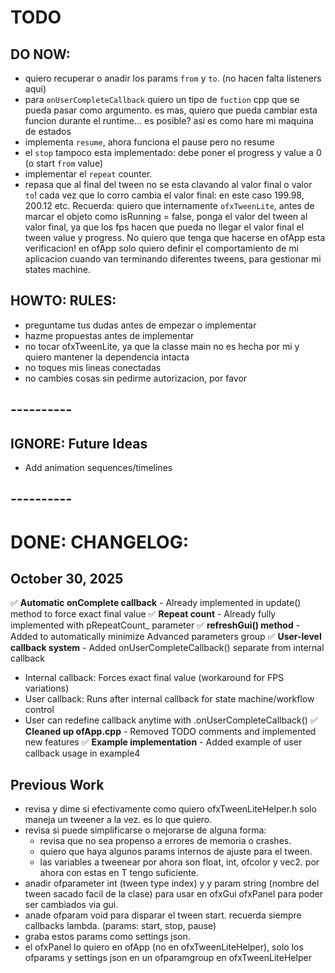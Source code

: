 # TODO

## DO NOW:

- quiero recuperar o anadir los params `from` y `to`. (no hacen falta listeners aqui)
- para `onUserCompleteCallback` quiero un tipo de `fuction` cpp que se pueda pasar como argumento. es mas, quiero que pueda cambiar esta funcion durante el runtime... es posible? asi es como hare mi maquina de estados
- implementa `resume`, ahora funciona el pause pero no resume
- el `stop` tampoco esta implementado: debe poner el progress y value a 0 (o start `from` value)
- implementar el `repeat` counter.
- repasa que al final del tween no se esta clavando al valor final o valor `to`! cada vez que lo corro cambia el valor final: en este caso 199.98, 200.12 etc. Recuerda: quiero que internamente `ofxTweenLite`, antes de marcar el objeto como isRunning = false, ponga el valor del tween al valor final, ya que los fps hacen que pueda no llegar el valor final el tween value y progress. No quiero que tenga que hacerse en ofApp esta verificacion! en ofApp solo quiero definir el comportamiento de mi aplicacion cuando van terminando diferentes tweens, para gestionar mi states machine.

## HOWTO: RULES:

- preguntame tus dudas antes de empezar o implementar
- hazme propuestas antes de implementar
- no tocar ofxTweenLite, ya que la classe main no es hecha por mi y quiero mantener la dependencia intacta
- no toques mis lineas conectadas
- no cambies cosas sin pedirme autorizacion, por favor

## ----------

## IGNORE: Future Ideas

- Add animation sequences/timelines

## ----------

# DONE: CHANGELOG:

## October 30, 2025

✅ **Automatic onComplete callback** - Already implemented in update() method to force exact final value
✅ **Repeat count** - Already fully implemented with pRepeatCount_ parameter
✅ **refreshGui() method** - Added to automatically minimize Advanced parameters group
✅ **User-level callback system** - Added onUserCompleteCallback() separate from internal callback
  - Internal callback: Forces exact final value (workaround for FPS variations)
  - User callback: Runs after internal callback for state machine/workflow control
  - User can redefine callback anytime with .onUserCompleteCallback()
✅ **Cleaned up ofApp.cpp** - Removed TODO comments and implemented new features
✅ **Example implementation** - Added example of user callback usage in example4

## Previous Work

- revisa y dime si efectivamente como quiero ofxTweenLiteHelper.h solo maneja un tweener a la vez. es lo que quiero.
- revisa si puede simplificarse o mejorarse de alguna forma:
    - revisa que no sea propenso a errores de memoria o crashes.
    - quiero que haya algunos params internos de ajuste para el tween.
    - las variables a tweenear por ahora son float, int, ofcolor y vec2. por ahora con estas en T tengo suficiente.
- anadir ofparameter int (tween type index) y y param string (nombre del tween sacado facil de la clase) para usar en ofxGui ofxPanel para poder ser cambiados via gui.
- anade ofparam void para disparar el tween start. recuerda siempre callbacks lambda. (params: start, stop, pause)
- graba estos params como settings json.
- el ofxPanel lo quiero en ofApp (no en ofxTweenLiteHelper), solo los ofparams y settings json en un ofparamgroup en ofxTweenLiteHelper